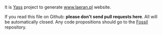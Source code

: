 It is [Yass](https://yet-another-static-site-generator.github.io/)
project to generate www.laeran.pl website.

If you read this file on Github: **please don't send pull requests here**. All
will be automatically closed. Any code propositions should go to the [Fossil](https://www.laeran.pl/projects/page)
repository.
